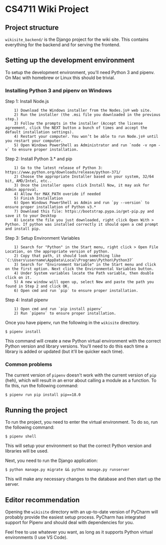 # CS4711 Wiki Project

## Project structure

`wikisite_backend/` is the Django project for the wiki site. This contains everything for the backend and for serving the frontend.


## Setting up the development environment

To setup the development environment, you'll need Python 3 and pipenv. On Mac with homebrew or Linux this should be trivial. 

### Installing Python 3 and pipenv on Windows

  Step 1: Install Node.js
  
        1) Download the Windows installer from the Nodes.js® web site.
        2) Run the installer (the .msi file you downloaded in the previous step.)
        3) Follow the prompts in the installer (Accept the license agreement, click the NEXT button a bunch of times and accept the                 default installation settings).
        4) Restart your computer. You won’t be able to run Node.js® until you restart your computer.
        5) Open Windows PowerShell as Administrator and run `node -v npm -v` to ensure proper installation.
        
  Step 2: Install Python 3.* and pip
  
  
        1) Go to the latest release of Python 3: https://www.python.org/downloads/release/python-371/
        2) Choose the appropriate Installer based on your system, 32/64 bit, AMD/Intel, etc..
        3) Once the installer opens click Install Now, it may ask for Admin approval.
        4) Allow for MAX_PATH overide if needed
        5) Finish Installation
        6) Open Windows PowerShell as Admin and run `py --version` to ensure proper installation of Python v3.*
        7) Download this file: https://bootstrap.pypa.io/get-pip.py and save it to your Desktop
        8) Locate the file you just downloaded, right click Open With > Python. If python was installed correctly it should open a cmd prompt and install pip.
        
  Step 3: Setup Environment Variables
  
  
        1) Search for "Python" in the Start menu, right click > Open File Location, on the appropriate version of python.
        2) Copy that path, it should look something like `C:\Users\username\AppData\Local\Programs\Python\Python37`
        3) Search for "Environment Variable" in the Start menu and click on the first option. Next click the Environmental Variables button.
        4) Under System variables locate the Path variable, then double click on it.
        5) A new window will open up, select New and paste the path you found in Step 2 and click OK.
        6) Open cmd and run `pip` to ensure proper installation.
       
  Step 4: Install pipenv
  
  
        1) Open cmd and run `pip install pipenv`
        2) Run `pipenv` to ensure proper installation.
  

Once you have pipenv, run the following in the `wikisite` directory.

```
$ pipenv install
```

This command will create a new Python virtual environment with the correct Python version and library versions. You'll need to do this each time a library is added or updated (but it'll be quicker each time).

### Common problems

The current version of `pipenv` doesn't work with the current version of `pip` (heh), which will result in an error about
calling a module as a function. To fix this, run the following
command:

```
$ pipenv run pip install pip==18.0
```


## Running the project

To run the project, you need to enter the virtual environment. To do so, run the following command:

```
$ pipenv shell
```

This will setup your environment so that the correct Python version and libraries will be used.

Next, you need to run the Django application:

```
$ python manage.py migrate && python manage.py runserver
```

This will make any necessary changes to the database and then start up the server.

## Editor recommendation

Opening the `wikisite` directory with an up-to-date version of PyCharm will probably provide the easiest setup process. PyCharm has integrated support for Pipenv and should deal with dependencies for you.


Feel free to use whatever you want, as long as it supports Python virtual environments (I use VS Code).
